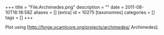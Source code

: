 +++
title = "File:Archimedes.png"
description = ""
date = 2011-08-10T16:18:58Z
aliases = []
[extra]
id = 10275
[taxonomies]
categories = []
tags = []
+++

Plot using [http://forge.ocamlcore.org/projects/archimedes/ Archimedes].
